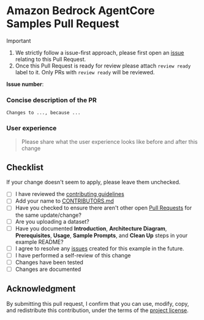 # Amazon Bedrock AgentCore Samples Pull Request

> [!IMPORTANT]  
> 1. We strictly follow a issue-first approach, please first open an [issue](https://github.com/awslabs/amazon-bedrock-agentcore-samples/issues) relating to this Pull Request.
> 2. Once this Pull Request is ready for review please attach `review ready` label to it. Only PRs with `review ready` will be reviewed.

**Issue number**:

### Concise description of the PR

```
Changes to ..., because ...
```

### User experience

> Please share what the user experience looks like before and after this change

## Checklist

If your change doesn't seem to apply, please leave them unchecked.

* [ ] I have reviewed the [contributing guidelines](https://github.com/awslabs/amazon-bedrock-agentcore-samples/blob/main/CONTRIBUTING.md)
* [ ] Add your name to [CONTRIBUTORS.md](https://github.com/awslabs/amazon-bedrock-agentcore-samples/blob/main/CONTRIBUTORS.md)
* [ ] Have you checked to ensure there aren't other open [Pull Requests](https://github.com/awslabs/amazon-bedrock-agentcore-samples/pulls) for the same update/change?
* [ ] Are you uploading a dataset?
* [ ] Have you documented **Introduction**, **Architecture Diagram**, **Prerequisites**, **Usage**, **Sample Prompts**, and **Clean Up** steps in your example README?
* [ ] I agree to resolve any [issues](https://github.com/awslabs/amazon-bedrock-agent-samples/issues) created for this example in the future.
* [ ] I have performed a self-review of this change
* [ ] Changes have been tested
* [ ] Changes are documented

## Acknowledgment

By submitting this pull request, I confirm that you can use, modify, copy, and redistribute this contribution, under the terms of the [project license](https://github.com/awslabs/amazon-bedrock-agentcore-samples/blob/main/LICENSE).
